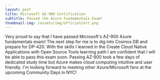 ```yaml
---
layout: post
title: Microsoft AZ-900 Certification
subtitle: Passed the Azure Fundamentals Exam!
thumbnail-img: /assets/img/officialCert.png
---
```


Very proud to say that I have passed Microsoft's AZ-900 Azure fundamentals exam! The next step for me is to dig into Cosmos DB and prepare for DP-420. With the skills I learned in the Create Cloud Native Applications with Open Source Tools learning path I am confident that I will be able to pass this exam soon. Passing AZ-900 took a few days of dedicated study time but Azure makes cloud computing intuitive and user friendly. I'm looking forward to meeting other Azure/Microsoft fans at the upcoming Community Days in NYC! 